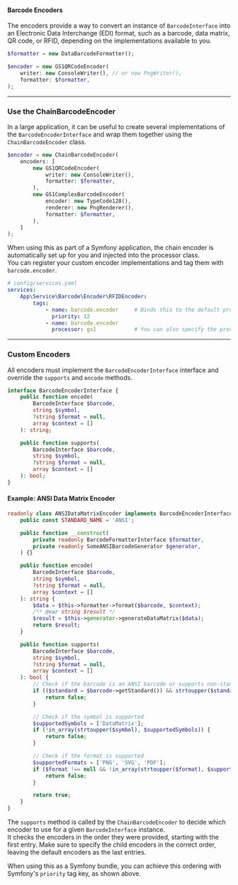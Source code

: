 #### Barcode Encoders

The encoders provide a way to convert an instance of `BarcodeInterface` into an Electronic Data Interchange (EDI) format, such as a barcode, data matrix, QR code, or RFID, depending on the implementations available to you.

```php
$formatter = new DataBarcodeFormatter();

$encoder = new GS1QRCodeEncoder(
    writer: new ConsoleWriter(), // or new PngWriter(),
    formatter: $formatter,
);
```

---

### Use the ChainBarcodeEncoder

In a large application, it can be useful to create several implementations of the `BarcodeEncoderInterface` and wrap them together using the `ChainBarcodeEncoder` class.

```php
$encoder = new ChainBarcodeEncoder(
    encoders: [
        new GS1QRCodeEncoder(
            writer: new ConsoleWriter(),
            formatter: $formatter,
        ),
        new GS1ComplexBarcodeEncoder(
            encoder: new TypeCode128(),
            renderer: new PngRenderer(),
            formatter: $formatter,
        ),
    ]
);
```

When using this as part of a Symfony application, the chain encoder is automatically set up for you and injected into the processor class.  
You can register your custom encoder implementations and tag them with `barcode.encoder`.

```yaml
# config/services.yaml
services:
    App\Service\Barcode\Encoder\RFIDEncoder:
        tags:
            - name: barcode.encoder     # Binds this to the default processor
              priority: 12
            - name: barcode.encoder
              processor: gs1            # You can also specify the processor to bind this encoder to
```

---

### Custom Encoders

All encoders must implement the `BarcodeEncoderInterface` interface and override the `supports` and `encode` methods.

```php
interface BarcodeEncoderInterface {
    public function encode(
        BarcodeInterface $barcode,
        string $symbol,
        ?string $format = null,
        array $context = []
    ): string;

    public function supports(
        BarcodeInterface $barcode,
        string $symbol,
        ?string $format = null,
        array $context = []
    ): bool;
}
```

#### Example: ANSI Data Matrix Encoder

```php
readonly class ANSIDataMatrixEncoder implements BarcodeEncoderInterface {
    public const STANDARD_NAME = 'ANSI';

    public function __construct(
        private readonly BarcodeFormatterInterface $formatter,
        private readonly SomeANSIBarcodeGenerator $generator,
    ) {}

    public function encode(
        BarcodeInterface $barcode,
        string $symbol,
        ?string $format = null,
        array $context = []
    ): string {
        $data = $this->formatter->format($barcode, $context);
        /** @var string $result */
        $result = $this->generator->generateDataMatrix($data);
        return $result;
    }

    public function supports(
        BarcodeInterface $barcode,
        string $symbol,
        ?string $format = null,
        array $context = []
    ): bool {
        // Check if the barcode is an ANSI barcode or supports non-standard barcodes
        if (($standard = $barcode->getStandard()) && strtoupper($standard) !== self::STANDARD_NAME) {
            return false;
        }

        // Check if the symbol is supported
        $supportedSymbols = ['DataMatrix'];
        if (!in_array(strtoupper($symbol), $supportedSymbols)) {
            return false;
        }

        // Check if the format is supported
        $supportedFormats = ['PNG', 'SVG', 'PDF'];
        if ($format !== null && !in_array(strtoupper($format), $supportedFormats)) {
            return false;
        }

        return true;
    }
}
```

The `supports` method is called by the `ChainBarcodeEncoder` to decide which encoder to use for a given `BarcodeInterface` instance.  
It checks the encoders in the order they were provided, starting with the first entry. Make sure to specify the child encoders in the correct order, leaving the default encoders as the last entries.

When using this as a Symfony bundle, you can achieve this ordering with Symfony's `priority` tag key, as shown above.